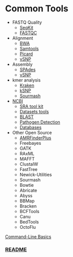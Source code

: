 # Common Tools
- FASTQ Quality
  - [SeqKit](https://bioinf.shenwei.me/seqkit/)
  - [FASTQC](https://www.bioinformatics.babraham.ac.uk/projects/fastqc/)
- Alignment
    - [BWA](https://github.com/lh3/bwa)
    - [Samtools](http://www.htslib.org/)
    - [Picard](https://broadinstitute.github.io/picard/)
    - [vSNP](https://github.com/USDA-VS/vSNP3)
- Assembly
    - [SPAdes](https://cab.spbu.ru/software/spades/)
    - [vSNP](https://github.com/USDA-VS/vSNP3)
- kmer analysis
    - [Kraken](https://github.com/DerrickWood/kraken2/wiki/Manual)
    - [kSNP](https://academic.oup.com/bioinformatics/article/31/17/2877/183216)
    - [Sourmash](https://sourmash.readthedocs.io/en/latest/)
- [NCBI](https://www.ncbi.nlm.nih.gov/)
    - [SRA tool kit](https://github.com/ncbi/sra-tools/wiki/02.-Installing-SRA-Toolkit)
    - [Datasets tools](https://www.ncbi.nlm.nih.gov/datasets/)
    - [BLAST](https://blast.ncbi.nlm.nih.gov/Blast.cgi?CMD=Web&PAGE_TYPE=BlastDocs&DOC_TYPE=Download)
    - [Pathogen Detection](https://www.ncbi.nlm.nih.gov/pathogens) 
    - [Databases](https://www.ncbi.nlm.nih.gov/data-hub/genome/)
- Other Open Source
    - [AMRFinderPlus](https://www.ncbi.nlm.nih.gov/pathogens/antimicrobial-resistance/AMRFinder/)
    - Freebayes
    - GATK
    - RAxML
    - MAFFT
    - ClustalW
    - FastTree
    - Newick-Utilities
    - Sourmash
    - Bowtie
    - Abricate
    - Abyss
    - BBMap
    - Bracken
    - BCFTools
    - Canu
    - BedTools
    - OctoFlu

[Command-Line Basics](../docs/command-line_basics.md)

### [README](../README.md)